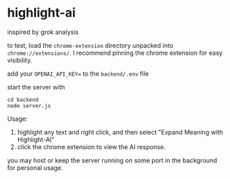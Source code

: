 # highlight-ai

inspired by grok analysis

to test, load the `chrome-extension` directory unpacked into `chrome://extensions/`. I recommend pinning the chrome extension for easy visibility.

add your `OPENAI_API_KEY=` to the `backend/.env` file

start the server with

```
cd backend
node server.js
```

Usage:
1. highlight any text and right click, and then select "Expand Meaning with Highlight-AI"
2. click the chrome extension to view the AI response.

you may host or keep the server running on some port in the background for personal usage. 

